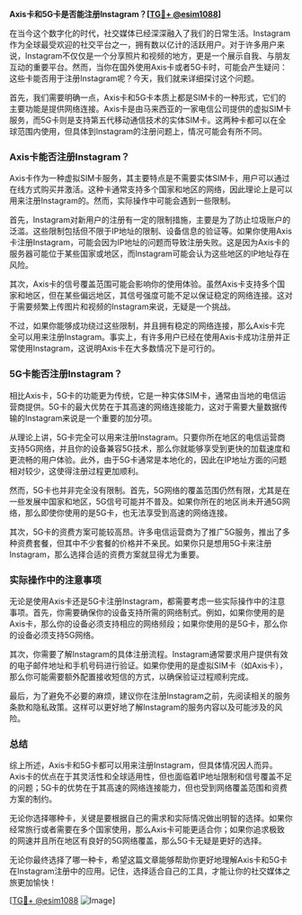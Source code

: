 **Axis卡和5G卡是否能注册Instagram？[[TG💪+ @esim1088](https://t.me/s/esim1088)]**

在当今这个数字化的时代，社交媒体已经深深融入了我们的日常生活。Instagram作为全球最受欢迎的社交平台之一，拥有数以亿计的活跃用户。对于许多用户来说，Instagram不仅仅是一个分享照片和视频的地方，更是一个展示自我、与朋友互动的重要平台。然而，当你在国外使用Axis卡或者5G卡时，可能会产生疑问：这些卡能否用于注册Instagram呢？今天，我们就来详细探讨这个问题。

首先，我们需要明确一点，Axis卡和5G卡本质上都是SIM卡的一种形式，它们的主要功能是提供网络连接。Axis卡是由马来西亚的一家电信公司提供的虚拟SIM卡服务，而5G卡则是支持第五代移动通信技术的实体SIM卡。这两种卡都可以在全球范围内使用，但具体到Instagram的注册问题上，情况可能会有所不同。

### Axis卡能否注册Instagram？

Axis卡作为一种虚拟SIM卡服务，其主要特点是不需要实体SIM卡，用户可以通过在线方式购买并激活。这种卡通常支持多个国家和地区的网络，因此理论上是可以用来注册Instagram的。然而，实际操作中可能会遇到一些限制。

首先，Instagram对新用户的注册有一定的限制措施，主要是为了防止垃圾账户的泛滥。这些限制包括但不限于IP地址的限制、设备信息的验证等。如果你使用Axis卡注册Instagram，可能会因为IP地址的问题而导致注册失败。这是因为Axis卡的服务器可能位于某些国家或地区，而Instagram可能会认为这些地区的IP地址存在风险。

其次，Axis卡的信号覆盖范围可能会影响你的使用体验。虽然Axis卡支持多个国家和地区，但在某些偏远地区，其信号强度可能不足以保证稳定的网络连接。这对于需要频繁上传图片和视频的Instagram来说，无疑是一个挑战。

不过，如果你能够成功绕过这些限制，并且拥有稳定的网络连接，那么Axis卡完全可以用来注册Instagram。事实上，有许多用户已经在使用Axis卡成功注册并正常使用Instagram，这说明Axis卡在大多数情况下是可行的。

### 5G卡能否注册Instagram？

相比Axis卡，5G卡的功能更为传统，它是一种实体SIM卡，通常由当地的电信运营商提供。5G卡的最大优势在于其高速的网络连接能力，这对于需要大量数据传输的Instagram来说是一个重要的加分项。

从理论上讲，5G卡完全可以用来注册Instagram。只要你所在地区的电信运营商支持5G网络，并且你的设备兼容5G技术，那么你就能够享受到更快的加载速度和更流畅的用户体验。此外，由于5G卡通常是本地化的，因此在IP地址方面的问题相对较少，这使得注册过程更加顺利。

然而，5G卡也并非完全没有限制。首先，5G网络的覆盖范围仍然有限，尤其是在一些发展中国家和地区，5G信号可能并不普及。如果你所在的地区尚未开通5G网络，那么即使你使用的是5G卡，也无法享受到高速的网络连接。

其次，5G卡的资费方案可能较高昂。许多电信运营商为了推广5G服务，推出了多种资费套餐，但其中不少套餐的价格并不亲民。如果你只是想用5G卡来注册Instagram，那么选择合适的资费方案就显得尤为重要。

### 实际操作中的注意事项

无论是使用Axis卡还是5G卡注册Instagram，都需要考虑一些实际操作中的注意事项。首先，你需要确保你的设备支持所需的网络制式。例如，如果你使用的是Axis卡，那么你的设备必须支持相应的网络频段；如果你使用的是5G卡，那么你的设备必须支持5G网络。

其次，你需要了解Instagram的具体注册流程。Instagram通常要求用户提供有效的电子邮件地址和手机号码进行验证。如果你使用的是虚拟SIM卡（如Axis卡），那么你可能需要额外配置接收短信的方式，以确保验证过程顺利完成。

最后，为了避免不必要的麻烦，建议你在注册Instagram之前，先阅读相关的服务条款和隐私政策。这样可以更好地了解Instagram的服务内容以及可能涉及的风险。

### 总结

综上所述，Axis卡和5G卡都可以用来注册Instagram，但具体情况因人而异。Axis卡的优点在于其灵活性和全球适用性，但也面临着IP地址限制和信号覆盖不足的问题；5G卡的优势在于其高速的网络连接能力，但也受到网络覆盖范围和资费方案的制约。

无论你选择哪种卡，关键是要根据自己的需求和实际情况做出明智的选择。如果你经常旅行或者需要在多个国家使用，那么Axis卡可能更适合你；如果你追求极致的网速并且所在地区有良好的5G网络覆盖，那么5G卡无疑是更好的选择。

无论你最终选择了哪一种卡，希望这篇文章能够帮助你更好地理解Axis卡和5G卡在Instagram注册中的应用。记住，选择适合自己的工具，才能让你的社交媒体之旅更加愉快！

[[TG💪+ @esim1088](https://t.me/s/esim1088) ![Image](https://i.postimg.cc/4NQfJmqS/Snipaste-2025-05-13-00-14-12.png)]